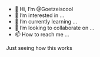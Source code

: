 - 👋 Hi, I’m @Goetzeiscool
- 👀 I’m interested in ...
- 🌱 I’m currently learning ...
- 💞️ I’m looking to collaborate on ...
- 📫 How to reach me ...

<!---
Goetzeiscool/Goetzeiscool is a ✨ special ✨ repository because its `README.md` (this file) appears on your GitHub profile.
You can click the Preview link to take a look at your changes.
--->

Just seeing how this works
